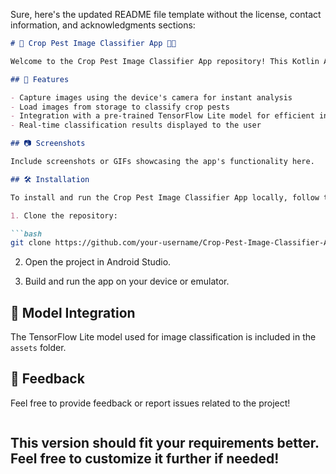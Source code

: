 Sure, here's the updated README file template without the license, contact information, and acknowledgments sections:

```markdown
# 🌱 Crop Pest Image Classifier App 🐛📸

Welcome to the Crop Pest Image Classifier App repository! This Kotlin Android application leverages TensorFlow Lite to classify crop pest images in real-time.

## 🚀 Features

- Capture images using the device's camera for instant analysis
- Load images from storage to classify crop pests
- Integration with a pre-trained TensorFlow Lite model for efficient inference
- Real-time classification results displayed to the user

## 📷 Screenshots

Include screenshots or GIFs showcasing the app's functionality here.

## 🛠 Installation

To install and run the Crop Pest Image Classifier App locally, follow these steps:

1. Clone the repository:

```bash
git clone https://github.com/your-username/Crop-Pest-Image-Classifier-App.git
```

2. Open the project in Android Studio.

3. Build and run the app on your device or emulator.

## 🤖 Model Integration

The TensorFlow Lite model used for image classification is included in the `assets` folder.

## 📝 Feedback

Feel free to provide feedback or report issues related to the project!

```

```
## This version should fit your requirements better. Feel free to customize it further if needed!
```